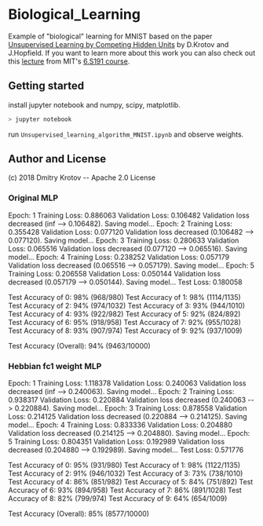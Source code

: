 # Biological_Learning
Example of "biological" learning for MNIST based on the paper [Unsupervised Learning by Competing Hidden Units](https://doi.org/10.1073/pnas.1820458116) by D.Krotov and J.Hopfield. If you want to learn more about this work you can also check out this [lecture](https://www.youtube.com/watch?v=4lY-oAY0aQU) from MIT's [6.S191 course](http://introtodeeplearning.com/).  

## Getting started

install jupyter notebook and numpy, scipy, matplotlib.

```bash
> jupyter notebook
```
run `Unsupervised_learning_algorithm_MNIST.ipynb` and observe weights.

## Author and License
(c) 2018 Dmitry Krotov
-- Apache 2.0 License

### Original MLP
Epoch:  1       Training Loss: 0.886063         Validation Loss: 0.106482
Validation loss decreased (inf --> 0.106482). Saving model...
Epoch:  2       Training Loss: 0.355428         Validation Loss: 0.077120
Validation loss decreased (0.106482 --> 0.077120). Saving model...
Epoch:  3       Training Loss: 0.280633         Validation Loss: 0.065516
Validation loss decreased (0.077120 --> 0.065516). Saving model...
Epoch:  4       Training Loss: 0.238252         Validation Loss: 0.057179
Validation loss decreased (0.065516 --> 0.057179). Saving model...
Epoch:  5       Training Loss: 0.206558         Validation Loss: 0.050144
Validation loss decreased (0.057179 --> 0.050144). Saving model...
Test Loss: 0.180058

Test Accuracy of     0: 98% (968/980)
Test Accuracy of     1: 98% (1114/1135)
Test Accuracy of     2: 94% (974/1032)
Test Accuracy of     3: 93% (944/1010)
Test Accuracy of     4: 93% (922/982)
Test Accuracy of     5: 92% (824/892)
Test Accuracy of     6: 95% (918/958)
Test Accuracy of     7: 92% (955/1028)
Test Accuracy of     8: 93% (907/974)
Test Accuracy of     9: 92% (937/1009)

Test Accuracy (Overall): 94% (9463/10000)
### Hebbian fc1 weight MLP
Epoch:  1       Training Loss: 1.118378         Validation Loss: 0.240063
Validation loss decreased (inf --> 0.240063). Saving model...
Epoch:  2       Training Loss: 0.938317         Validation Loss: 0.220884
Validation loss decreased (0.240063 --> 0.220884). Saving model...
Epoch:  3       Training Loss: 0.878558         Validation Loss: 0.214125
Validation loss decreased (0.220884 --> 0.214125). Saving model...
Epoch:  4       Training Loss: 0.833336         Validation Loss: 0.204880
Validation loss decreased (0.214125 --> 0.204880). Saving model...
Epoch:  5       Training Loss: 0.804351         Validation Loss: 0.192989
Validation loss decreased (0.204880 --> 0.192989). Saving model...
Test Loss: 0.571776

Test Accuracy of     0: 95% (931/980)
Test Accuracy of     1: 98% (1122/1135)
Test Accuracy of     2: 91% (946/1032)
Test Accuracy of     3: 73% (738/1010)
Test Accuracy of     4: 86% (851/982)
Test Accuracy of     5: 84% (751/892)
Test Accuracy of     6: 93% (894/958)
Test Accuracy of     7: 86% (891/1028)
Test Accuracy of     8: 82% (799/974)
Test Accuracy of     9: 64% (654/1009)

Test Accuracy (Overall): 85% (8577/10000)